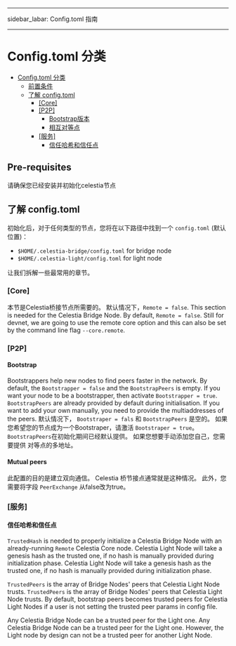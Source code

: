 - - -
sidebar_labar: Config.toml 指南
- - -

# Config.toml 分类

- [Config.toml 分类](#configtoml-breakdown)
  - [前置条件](#pre-requisites)
  - [了解 config.toml](#understanding-configtoml)
    - [[Core]](#core)
    - [[P2P]](#p2p)
      - [Bootstrap版本](#bootstrap)
      - [相互对等点](#mutual-peers)
    - [[服务]](#services)
      - [信任哈希和信任点](#trustedhash-and-trustedpeer)

## Pre-requisites

请确保您已经安装并初始化celestia节点

## 了解 config.toml

初始化后，对于任何类型的节点，您将在以下路径中找到一个 `config.toml` (默认位置)：

- `$HOME/.celestia-bridge/config.toml` for bridge node
- `$HOME/.celestia-light/config.toml` for light node

让我们拆解一些最常用的章节。

### [Core]

本节是Celestia桥接节点所需要的。 默认情况下，`Remote = false`. This section is needed for the Celestia Bridge Node. By default, `Remote = false`. Still for devnet, we are going to use the remote core option and this can also be set by the command line flag `--core.remote`.

### [P2P]

#### Bootstrap

Bootstrappers help new nodes to find peers faster in the network. By default, the `Bootstrapper = false` and the `BootstrapPeers` is empty. If you want your node to be a bootstrapper, then activate `Bootstrapper = true`. `BootstrapPeers` are already provided by default during initialisation. If you want to add your own manually, you need to provide the multiaddresses of the peers. 默认情况下， `Bootstraper = fals` 和 `BootstrapPeers` 是空的。 如果您希望您的节点成为一个Bootstraper，请激活 `Bootstraper = true`。 `BootstrapPeers`在初始化期间已经默认提供。 如果您想要手动添加您自己，您需要提供 对等点的多地址。

#### Mutual peers

此配置的目的是建立双向通信。 Celestia 桥节接点通常就是这种情况。 此外，您 需要将字段 `PeerExchange` 从false改为true。

### [服务]

#### 信任哈希和信任点

`TrustedHash` is needed to properly initialize a Celestia Bridge Node with an already-running `Remote` Celestia Core node. Celestia Light Node will take a genesis hash as the trusted one, if no hash is manually provided during initialization phase. Celestia Light Node will take a genesis hash as the trusted one, if no hash is manually provided during initialization phase.

`TrustedPeers` is the array of Bridge Nodes' peers that Celestia Light Node trusts. `TrustedPeers` is the array of Bridge Nodes' peers that Celestia Light Node trusts. By default, bootstrap peers becomes trusted peers for Celestia Light Nodes if a user is not setting the trusted peer params in config file.

Any Celestia Bridge Node can be a trusted peer for the Light one. Any Celestia Bridge Node can be a trusted peer for the Light one. However, the Light node by design can not be a trusted peer for another Light Node.
